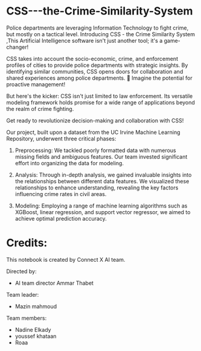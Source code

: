 # CSS---the-Crime-Similarity-System
Police departments are leveraging Information Technology to fight crime, but mostly on a tactical level.  Introducing CSS - the Crime Similarity System ,This Artificial Intelligence software isn't just another tool; it's a game-changer! 



CSS takes into account the socio-economic, crime, and enforcement profiles of cities to provide police departments with strategic insights.  By identifying similar communities, CSS opens doors for collaboration and shared experiences among police departments. 🤝 Imagine the potential for proactive management! 

But here's the kicker: CSS isn't just limited to law enforcement.  Its versatile modeling framework holds promise for a wide range of applications beyond the realm of crime fighting. 

Get ready to revolutionize decision-making and collaboration with CSS! 

Our project, built upon a dataset from the UC Irvine Machine Learning Repository, underwent three critical phases:

1. Preprocessing: We tackled poorly formatted data with numerous missing fields and ambiguous features. Our team invested significant effort into organizing the data for modeling.

2. Analysis: Through in-depth analysis, we gained invaluable insights into the relationships between different data features. We visualized these relationships to enhance understanding, revealing the key factors influencing crime rates in civil areas.

3. Modeling: Employing a range of machine learning algorithms such as XGBoost, linear regression, and support vector regressor, we aimed to achieve optimal prediction accuracy.

# Credits:

This notebook is created by Connect X AI team.



Directed by:
* AI team director Ammar Thabet

Team leader:
- Mazin mahmoud

Team members:
- Nadine Elkady
- youssef khataan 
- Roaa 
